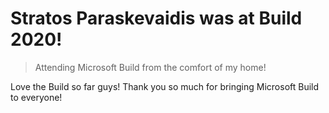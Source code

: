 # Stratos Paraskevaidis was at Build 2020!

> Attending Microsoft Build from the comfort of my home!

Love the Build so far guys! Thank you so much for bringing Microsoft Build to everyone!
